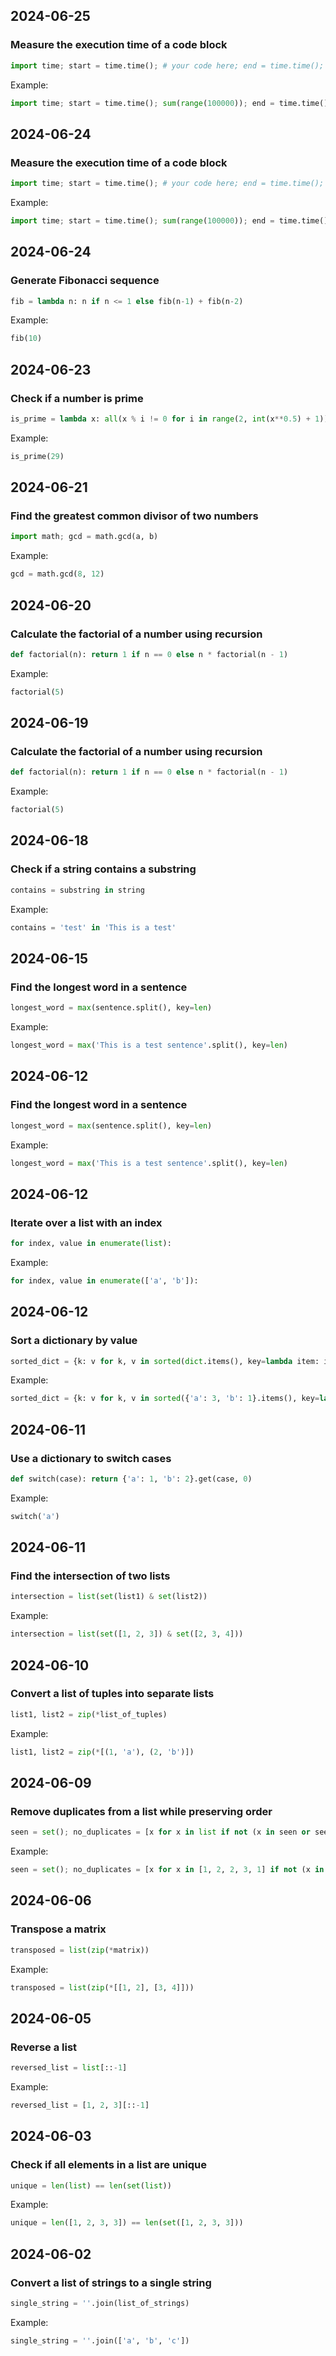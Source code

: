 ## 2024-06-25
### Measure the execution time of a code block
```Python
import time; start = time.time(); # your code here; end = time.time(); print(end - start)
```

Example:
```Python
import time; start = time.time(); sum(range(100000)); end = time.time(); print(end - start)
```


## 2024-06-24
### Measure the execution time of a code block
```Python
import time; start = time.time(); # your code here; end = time.time(); print(end - start)
```

Example:
```Python
import time; start = time.time(); sum(range(100000)); end = time.time(); print(end - start)
```


## 2024-06-24
### Generate Fibonacci sequence
```Python
fib = lambda n: n if n <= 1 else fib(n-1) + fib(n-2)
```

Example:
```Python
fib(10)
```


## 2024-06-23
### Check if a number is prime
```Python
is_prime = lambda x: all(x % i != 0 for i in range(2, int(x**0.5) + 1))
```

Example:
```Python
is_prime(29)
```


## 2024-06-21
### Find the greatest common divisor of two numbers
```Python
import math; gcd = math.gcd(a, b)
```

Example:
```Python
gcd = math.gcd(8, 12)
```


## 2024-06-20
### Calculate the factorial of a number using recursion
```Python
def factorial(n): return 1 if n == 0 else n * factorial(n - 1)
```

Example:
```Python
factorial(5)
```


## 2024-06-19
### Calculate the factorial of a number using recursion
```Python
def factorial(n): return 1 if n == 0 else n * factorial(n - 1)
```

Example:
```Python
factorial(5)
```


## 2024-06-18
### Check if a string contains a substring
```Python
contains = substring in string
```

Example:
```Python
contains = 'test' in 'This is a test'
```


## 2024-06-15
### Find the longest word in a sentence
```Python
longest_word = max(sentence.split(), key=len)
```

Example:
```Python
longest_word = max('This is a test sentence'.split(), key=len)
```


## 2024-06-12
### Find the longest word in a sentence
```Python
longest_word = max(sentence.split(), key=len)
```

Example:
```Python
longest_word = max('This is a test sentence'.split(), key=len)
```


## 2024-06-12
### Iterate over a list with an index
```Python
for index, value in enumerate(list):
```

Example:
```Python
for index, value in enumerate(['a', 'b']):
```


## 2024-06-12
### Sort a dictionary by value
```Python
sorted_dict = {k: v for k, v in sorted(dict.items(), key=lambda item: item[1])}
```

Example:
```Python
sorted_dict = {k: v for k, v in sorted({'a': 3, 'b': 1}.items(), key=lambda item: item[1])}
```


## 2024-06-11
### Use a dictionary to switch cases
```Python
def switch(case): return {'a': 1, 'b': 2}.get(case, 0)
```

Example:
```Python
switch('a')
```


## 2024-06-11
### Find the intersection of two lists
```Python
intersection = list(set(list1) & set(list2))
```

Example:
```Python
intersection = list(set([1, 2, 3]) & set([2, 3, 4]))
```


## 2024-06-10
### Convert a list of tuples into separate lists
```Python
list1, list2 = zip(*list_of_tuples)
```

Example:
```Python
list1, list2 = zip(*[(1, 'a'), (2, 'b')])
```


## 2024-06-09
### Remove duplicates from a list while preserving order
```Python
seen = set(); no_duplicates = [x for x in list if not (x in seen or seen.add(x))]
```

Example:
```Python
seen = set(); no_duplicates = [x for x in [1, 2, 2, 3, 1] if not (x in seen or seen.add(x))]
```


## 2024-06-06
### Transpose a matrix
```Python
transposed = list(zip(*matrix))
```

Example:
```Python
transposed = list(zip(*[[1, 2], [3, 4]]))
```


## 2024-06-05
### Reverse a list
```Python
reversed_list = list[::-1]
```

Example:
```Python
reversed_list = [1, 2, 3][::-1]
```


## 2024-06-03
### Check if all elements in a list are unique
```Python
unique = len(list) == len(set(list))
```

Example:
```Python
unique = len([1, 2, 3, 3]) == len(set([1, 2, 3, 3]))
```


## 2024-06-02
### Convert a list of strings to a single string
```Python
single_string = ''.join(list_of_strings)
```

Example:
```Python
single_string = ''.join(['a', 'b', 'c'])
```


